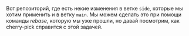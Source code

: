 Вот репозиторий, где есть некие изменения в ветке `side`, которые мы хотим применить и в ветку `main`. Мы можем сделать это при помощи команды *rebase*, которую мы уже прошли, но давай посмотрим, как cherry-pick справится с этой задачей.